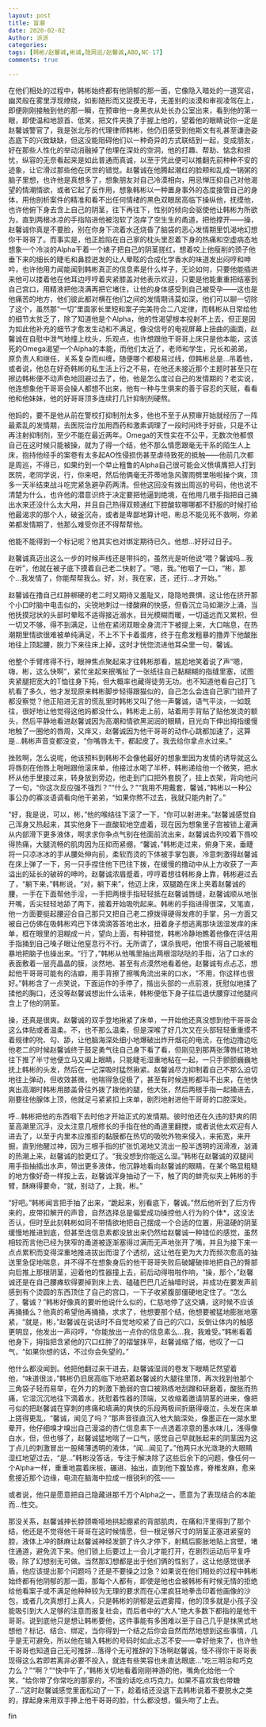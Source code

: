 ```yaml
---
layout: post
title: 盲潮
date: 2020-02-02
Author: 派派
categories: 
tags: [韩彬/赵馨诚,彬诚,隐周巡/赵馨诚,ABO,NC-17]
comments: true

---
```




在他们相处的过程中，韩彬始终都有他阴郁的那一面，它像隐入暗处的一道冥诏，幽灵般在雾里浮现缭绕，如影随形而又捉摸无寻，无差别的淡漠和审视凌驾在上，即便刚刚接触到他的那一瞬，在预审他一身黑衣从处长办公室出来，看到他的第一眼，即使温和地颔首、低笑，把文件夹换了手握上他的，望着他的眼睛说你一定是赵馨诚警官了，我是张北彤的代理律师韩彬，他仍旧感受到他斯文有礼甚至谦逊姿态底下的兴致缺缺，但这没能阻碍他们以一种奇异的方式联结到一起，变成朋友，好在那些人性化的举动消融掉了他埋在深处的空洞，他的打趣、帮助、惦念和担忧，纵容的无奈看起来是如此普通而真诚，以至于凭此便可以推翻先前种种不安的迹象，让它滑过那些他在厌世的错觉。赵馨诚在他腾起潮红的脸颊和乱成一锅粥的脑子里想，也许他是真想多了，想象朋友对自己冷漠相向，用忌惮压抑自己对他渴望的情潮情欲，或者它起了反作用，想象韩彬以一种置身事外的态度接管自己的身体，用他剖析案件的精准和看不出任何情绪的黑色双眼居高临下操纵他，抚摸他，也许他俯下身去含上自己的阴茎，往下再往下，性别的倾向会驱使他让韩彬为所欲为，直到两根冰凉的手指陷进他被泡软了泡痒了空生生的甬道，把他撑开——操，赵馨诚你真是不要脸，别在你身下流着水还烧昏了脑袋的恶心发情期里饥渴地幻想你干哥哥了。而事实是，他正脸陷在自己家的枕头里忍着下身的热痛和空虚病态地想象一个冷淡的Alpha干着一个婊子把自己的阴茎搓红，想着咬上他瘦削的颈子他垂下来的细长的睫毛和鼻腔迸发的让人晕眩的合成化学香水的味道发出闷哼和呻吟，也许他用力闻能闻到韩彬真正的信息素是什么样子，无论如何，只要他能插进来他可以搂着他在他耳边哼哼着夹紧膝盖对他表示欢迎，只要是他能重重把结塞到自己宫口，用精液把他浇满再把它堵住，让他的身体感受到自己被受孕——这也是他痛苦的地方，他们彼此都对横在他们之间的发情期讳莫如深，他们可以聊一切除了这个，虽然那“一切”里面家长里短和案子完美符合二八定律，而韩彬从日常给他的细节太贫乏了，除了知道他是个Alpha，他的性渴望根本投射不上去，但正是因为如此他补充的细节才愈发生动和不满足，像没信号的电视屏幕上扭曲的画面，赵馨诚在自慰中泄气地撞上枕头，乐观点，也许想跟他干哥哥上床只是他本能，这该死的Omega渴望一个Alpha的本能，而他们太近了，老师和学生，兄长和弟弟，原负责人和继任，关系复杂而纠缠，随便哪个都极易过线，但韩彬总是…吊着他，或者说，他总在好奇韩彬的私生活上行之不易，在他还未接近那个主题时甚至只在擦边韩彬便不动声色地回避过去了，他，他是怎么度过自己的发情期的？老实说，他连想象他干哥哥会操人都想不出来，他有一种与生俱来的善于容忍的天赋，看看他和他妹妹，他的好哥哥顶多连续打几针抑制剂硬熬。

他妈的，要不是他从前在警校打抑制剂太多，他也不至于从预审开始就经历了一阵最紊乱的发情期，去医院治疗加用西药和激素调理了一段时间终于好些，只是不让再注射抑制剂，至少不能在最近两年。Omega的天性实在不公平，无数次他都恨自己在这时候只能被操，就为了得一个结，他不那么情愿跟毫无干系的陌生人上床，抱持他经手的案卷有太多起AO性侵损伤甚至虐待致死的抵触——他前几次都是周巡，不得已，如果约到一个举止粗鲁的Alpha自己很可能会义愤填膺把人打到医院，老同学说，行，你来吧，然后他俩毫无芥蒂地急风骤雨劈里啪啦操个爽，顶多一天半结束战斗吃完紧急避孕药两清。但他这回没有拨出周巡的号码，他也说不清楚为什么，也许他的潜意识终于决定要把他逼到绝境，在他用几根手指把自己捅出水来还没什么太大用，并且自己热得双颊通红下腔酸软哪哪都不舒服的时候打给他最渴求的那个人，破釜沉舟，或者是卑鄙地算计吧，彬总不能见死不救啊，你弟弟都发情期了，他那么难受你还不得帮帮他。

他能不能得到一个标记呢？他其实也对绑定期待已久。他想…好好过日子。

赵馨诚真迈出这么一步的时候声线还是带抖的，虽然光是听他说“喂？馨诚吗…我在听”，他就在被子底下摸着自己老二快射了。“嗯，我。”他咽了一口，“彬，那个…我发情了，你能帮帮我么。好，对，我在家，还，还行…才开始。”

赵馨诚在撸自己红肿梆硬的老二时又期待又羞耻又，隐隐地畏惧，这让他在挤开那个小口时脑中电击似的，尖锐地刺过一缕酸麻的快感，但昏沉立马如潮汐上涌，当他抚摸冠状的头部时晕眩不适得接近溺水，目光模糊而暖，一切遥远而又累积，但一切又不够，得不到满足，让他在紧闭双眼全身流汗下被提上来，大口喘息，在热潮期里情欲很难被单纯满足，不上不下卡着蛋疼，终于在愈发粗暴的撸弄下他酸胀地往上顶起腰，脱力下来往床上掉，这时才恍惚流进他耳朵里一句，馨诚。

他整个手臂疼得不行，眼神焦点聚起来才往韩彬那看，尴尬地笑着说了声“嗯，嗨，彬，这么快啊”，紧忙坐起来抿嘴扯了一张纸往自己黏糊糊的指缝里塞，试图夹紧腿把宽大的T恤往身下扽，但大概率也藏得徒劳无功。也不知道他看自己打飞机看了多久，他才发现原来韩彬脚步轻得跟猫似的，自己怎么会连自己家门锁开了都没察觉？他正陷进无言的慌乱里时韩彬又叫了他一声馨诚，语气平淡，一如既往，很好地让他觉得这他妈都没什么，韩彬走上前，站着用手背贴了贴他发烫的额头，然后平静地看进赵馨诚因为高潮和情欲黑润润的眼睛，目光向下伸出拇指缓慢地触了一圈他的唇周，又痒又，赵馨诚因为他干哥哥的动作心跳都加速了，这算是…韩彬声音变都没变，“你嘴唇太干，都起皮了。我去给你拿点水过来。”

挫败啊，怎么说呢，他该预料到韩彬不会像他最好的想象里因为发情的诱导就这么将唇刻在他唇上啪啪跟他滚床单，他接过水喝了半杯，韩彬递给他一个微笑，把水杯从他手里接过来，转身放到旁边，他走到门口把外套脱了，挂上衣架，背向他问了一句，“你这次反应强不强烈？”“什么？”“我用不用戴套，馨诚，”韩彬以一种公事公办的寡淡语调看向他干弟弟，“如果你熬不过去，我就只能内射了。”

“好，我是说，可以，彬，”他的喉结往下滚了一下，“你可以射进来。”赵馨诚感觉自己浑身又热起来，其实他身下一直酸软地空虚着，现在因为想象里子宫被锁上灌满从内部滑下更多液体，啊求求你争点气别在他面前流出来，赵馨诚齿列咬着下唇咬得热痛，大腿流畅的肌肉因为压抑而紧绷，“馨诚，”韩彬走过来，俯身下来，垂睫将一只凉冰冰的手从腰处伸向前，柔软而烫的下体被手掌包裹，冷意刺激得赵馨诚在床上弹了一下，另一只手捏住他下巴往下拨，在缓慢的撸动中从上方收获了一声溢出的延长的破碎的呻吟。赵馨诚浓眉蹙着，哼哼着想往韩彬身上靠，韩彬避过去了，“躺下来，”韩彬说，“对，躺下来”，他迈上床，双腿跪在床上夹着赵馨诚的腰，一手在下面帮他手淫，一手把两根手指轻轻抵在赵馨诚唇缝，赵馨诚顺从地张开嘴，舌尖轻轻地舔了两下，接着开始吸吮起来。韩彬的手指进得很深，又笔直，他一方面要挺起腰迎合自己那只又把自己老二撩拨得硬得发疼的手掌，另一方面又被自己仿佛在吸韩彬鸡巴下体滴滴答答地出水，扭着身子想逃离那块洇湿发痒的床单，框在眼里的泪糊成一片，望向上面，有种错觉，韩彬冷静地瞧着他像在评估用手指捅到自己嗓子眼让他窒息行不行。无所谓了，谋杀我吧，他恨不得自己能被粗暴地把脑子也操出来。“行了，”韩彬从他嘴里抽出两根湿哒哒的手指，沾了口水的表面敷着一层亮晶晶的膜，淡然地、甚至有点漠然地看着他，赵馨诚有点忐忑，想起他干哥哥可能有的洁癖，用手背擦了擦嘴角流出来的口水，“不用，你这样也很好。”韩彬含了一点笑说，下面运作的手停了，揩出头部的一点前液，抚慰似地揉了揉他的胸口，还没等赵馨诚想出什么话来，韩彬便低下身子往后退伏腰穿过他腿间含上了他的阴茎。

操，还真是很爽。赵馨诚的双手登地揪紧了床单，一开始他还真没想到他干哥哥会这么体贴或者温柔。不，也不那么温柔，但是深喉了好几次又在头部轻轻重重摸不着规律的吮、勾、舔，让他脑海深处细小地爆破出炸开烟花的电流，在他边撸边吃他老二的时候赵馨诚终于鼓足勇气往自己身下看了看，但刚见到那两张薄唇红艳地往下推了半寸他便立马又阖上眼睛，只能睫毛湿重地粘在一起，一只手颤颤巍巍地抚上韩彬的头发，然后在一记深吸时猛然揪紧。赵馨诚尽力抑制着自己不那么迫切地往上弹动，但收效甚微，他喘得急促极了，甚至有时候连彬都叫不出来，在他快爽出高潮时韩彬用膝盖骨往外拨了拨他的腿，他大张，然后两根手指一起捅进去，刚要往他腺体上顶，他就足弓紧紧扣上床单，剧烈地射进他干哥哥的口腔深处。

呼…韩彬把他的东西咽下去时他才开始正式的发情期。彼时他还在久违的舒爽的阴茎高潮里沉浮，没太注意几根修长的手指在他的甬道里翻搅，或者说他太欢迎有人进去了，以至于内里本应推拒的黏膜都在热切的吸吮外物来侵入，来拓宽，来开掘，直到他醒过神，因为三根手指的扩张饥渴地又流出一股半透明的润滑液，汹涌的热潮上来，赵馨诚的脸更红了。“我没想到你能这么湿。”韩彬在赵馨诚的双腿间用手指抽插出水声，带出更多液体，他沉静地看向赵馨诚的眼睛，在某个略显粗糙的地方像好奇一样按上去，赵馨诚浑身抽动了一下，触了肉的蚌壳似夹上韩彬的手臂，酥麻得要命，“就，别动了，上我，彬。”

“好吧。”韩彬闻言把手抽了出来，“跪起来，别看底下，馨诚。”然后他听到了后方传来的，皮带扣解开的声音，自然选择总是偏爱成功操控他人行为的个体*，这没法否认，但时至此刻韩彬如同不带情欲地把自己摆成一个合适的位置，用温硬的阴茎缓慢地推进到底，但甚至连信息素都没放出来仍然给赵馨诚一种错位的感觉，虽然相较而言他已经为狭窄的甬道被逐渐塞得过满而无声地张开了嘴，并且为接下来一点点累积而变得深重地推进拔出而湿了个透彻，这让他在更为大力而频次愈高的抽送里急促地喘息，并不得不在想象身后的他干哥哥失败后破罐破摔地把自己的臀部向后推上那根阴茎，迎着他的性器撞上去，前后动得啪啪作响，“操，那个，”赵馨诚还是在自己腰瘫软得要掉到床上去、磕磕巴巴几近抽噎时说，并成功在要发声前感到有个烫圆的东西顶住了自己的宫口，一下子收紧腹部僵硬地定住了。“怎么了，馨诚？”韩彬好像真的要听他说什么似的，仁慈地停了这交媾，这时候不应该再捅捅么？他真的希望他再捅捅，求求了，他想要那个结，他想要被猛地膨胀地塞紧，“就是，彬，”赵馨诚在说话时不自觉地咬紧了自己的穴口，反倒让体内的触感更明显，他发出一声闷哼，“你能放出一点你的信息素么…我，我难受。”韩彬看着他身下，拇指把含紧他的穴口红肿了的褶皱抹平，赵馨诚缩了缩，他叹了一口气，“如果你想的话，不过你会失望的。”

他什么都没闻到。他把他翻过来干进去，赵馨诚湿润的卷发下眼睛茫然望着他，“味道很淡，”韩彬仍旧居高临下地把着赵馨诚的大腿往里顶，再次找到他那个三角袋子轻而易举，在外力的刺激下脆弱的宫口被熟练地刮蹭和研磨着，酸胀而热痛，它湿沉沉地往下滴着水，抚慰着性器的顶端，又收缩着邀请阴茎的进来，像把弓似的把赵馨诚在穿刺的疼痛和填满的爽快的乐段两极间折磨得啜泣，头发在床单上搓得更乱，“馨诚，闻见了吗？”那声音径直沉入他大脑深处，像墨正在一湖水里晕开，他仔细嗅才嗅出自己漫溢的杏仁信息素下一点透着凉意的墨水味儿，浅得像白水，但，但也够了，赵馨诚猛地喘了一口气，感觉自己早就胀起来的阴茎因为这丁点儿的刺激冒出一股稀薄透明的液体，“闻…闻见了。”他两只水光潋滟的大眼睛湿红地望过去，“是…”韩彬没答话，专注于解决除了这些后余下的问题，像任何一个Alpha一样，重重地震着床板，碾进、抽出，直到他下腹坠疼，脊椎发麻，愈来愈接近那个边缘，电流在脑海中拉成一根锐利的弦——

或者说，他只是愿意把自己隐藏进那千万个Alpha之一，愿意为了表现结合的本能而…性交。

那没关系，赵馨诚抻长脖颈嘶哑地拱起绷紧的背部肌肉，在痛和汗里得到了那个结，他还是不觉得他干哥哥在这时候情愿，但一根足够尺寸的阴茎正塞进紧窒的腔，液体上冲的酥麻让赵馨诚神经发颤了许久才停下，射精后膨胀地贴上宫壁，堵住通道，避免流下来。他们锁上后要过上一会儿才能打开，在剧烈运动后平复呼吸，除了幻想别无可做。当然那幻想都是出于他们俩的性别了，这让他感觉很矛盾，他应该提出那个问题吗？还是不要操之过急？如果说在他们相处的过程中韩彬始终都有他阴郁的那一面，那每个人都有，即使是他也会被韩彬有时候无情的拒绝给他看案子或不满足他种种较为无理的要求而在心里疯狂地拳击印着他画像的沙包，或者几次真想打上真人，只是韩彬的阴郁是云遮雾障，他的顶多就是小孩子没能吸引到大人足够的注意而报复社会，而后者中的“大人”绝大多数下都指的是他干哥哥。说到底他只是想让韩彬要他，这件事能有多困难以至于自己几乎是抹黑式地想他？标记、结合、绑定，当你得到一个结之后你会自然而然地想到这些事情，几乎是无可避免，所以他在输入韩彬的号码时如此忐忑不安——幸好他来了，也许他干哥哥也知道自己无可推辞…落得个无可推辞的下场啊赵馨诚，怪不得你干哥哥表现得这么若即若离非必要不投入，就连有些笑容也未直达眼底…“吃三明治和巧克力么？”“啊？”“快中午了，”韩彬关切地看着刚刚神游的他，嘴角化给他一个笑，“给你带了你常吃的那家的，不饿的话吃点巧克力。如果不喜欢我也带糖了…”这时赵馨诚感觉里面松动了一下，趁着结还没退下去韩彬说着不要脱水之类的，撑起身来用双手捧上他干哥哥的脸，什么都没想，偏头吻了上去。


fin

